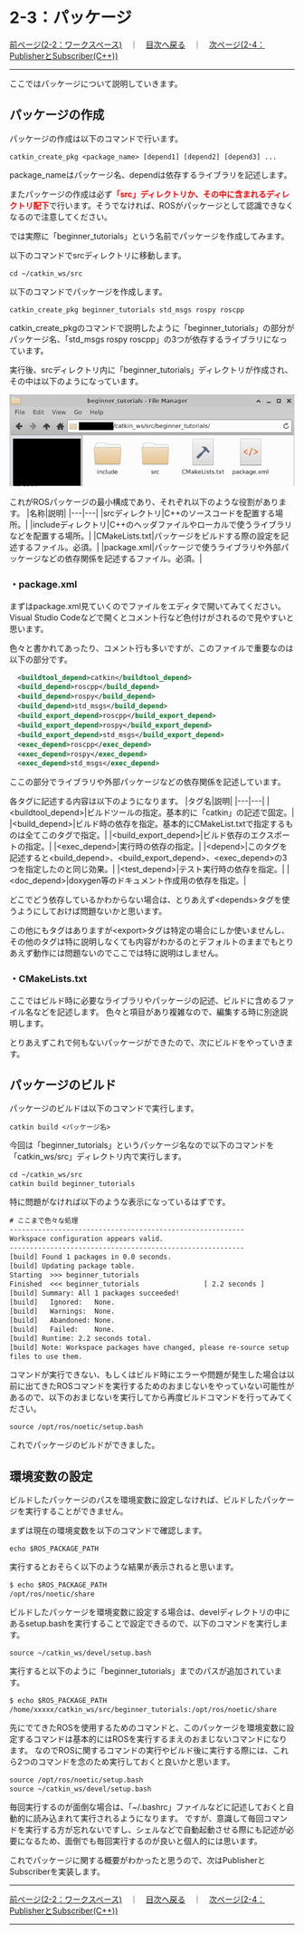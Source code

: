 # 2-3：パッケージ

[前ページ(2-2：ワークスペース)](./2-02.md)　｜　[目次へ戻る](../index.md)　｜　[次ページ(2-4：PublisherとSubscriber(C++))](./2-04.md)
- - -
ここではパッケージについて説明していきます。

## パッケージの作成
パッケージの作成は以下のコマンドで行います。
~~~shell
catkin_create_pkg <package_name> [depend1] [depend2] [depend3] ...
~~~
package_nameはパッケージ名、dependは依存するライブラリを記述します。

またパッケージの作成は必ず<span style="color: red; "><strong>「src」ディレクトリか、その中に含まれるディレクトリ配下</strong></span>で行います。そうでなければ、ROSがパッケージとして認識できなくなるので注意してください。

では実際に「beginner_tutorials」という名前でパッケージを作成してみます。

以下のコマンドでsrcディレクトリに移動します。
~~~shell
cd ~/catkin_ws/src
~~~
以下のコマンドでパッケージを作成します。
~~~shell
catkin_create_pkg beginner_tutorials std_msgs rospy roscpp
~~~
catkin_create_pkgのコマンドで説明したように「beginner_tutorials」の部分がパッケージ名、「std_msgs rospy roscpp」の3つが依存するライブラリになっています。

実行後、srcディレクトリ内に「beginner_tutorials」ディレクトリが作成され、その中は以下のようになっています。

<img src="./img/2-03-001.png">

これがROSパッケージの最小構成であり、それぞれ以下のような役割があります。
|名称|説明|
|---|---|
|srcディレクトリ|C++のソースコードを配置する場所。|
|includeディレクトリ|C++のヘッダファイルやローカルで使うライブラリなどを配置する場所。|
|CMakeLists.txt|パッケージをビルドする際の設定を記述するファイル。必須。|
|package.xml|パッケージで使うライブラリや外部パッケージなどの依存関係を記述するファイル。必須。|

### ・package.xml
まずはpackage.xml見ていくのでファイルをエディタで開いてみてください。Visual Studio Codeなどで開くとコメント行など色付けがされるので見やすいと思います。

色々と書かれてあったり、コメント行も多いですが、このファイルで重要なのは以下の部分です。
~~~xml
  <buildtool_depend>catkin</buildtool_depend>
  <build_depend>roscpp</build_depend>
  <build_depend>rospy</build_depend>
  <build_depend>std_msgs</build_depend>
  <build_export_depend>roscpp</build_export_depend>
  <build_export_depend>rospy</build_export_depend>
  <build_export_depend>std_msgs</build_export_depend>
  <exec_depend>roscpp</exec_depend>
  <exec_depend>rospy</exec_depend>
  <exec_depend>std_msgs</exec_depend>
~~~
ここの部分でライブラリや外部パッケージなどの依存関係を記述しています。

各タグに記述する内容は以下のようになります。
|タグ名|説明|
|---|---|
|<buildtool_depend>|ビルドツールの指定。基本的に「catkin」の記述で固定。|
|<build_depend>|ビルド時の依存を指定。基本的にCMakeList.txtで指定するものは全てこのタグで指定。|
|<build_export_depend>|ビルド依存のエクスポートの指定。|
|<exec_depend>|実行時の依存の指定。|
|\<depend\>|このタグを記述すると<build_depend>、<build_export_depend>、<exec_depend>の3つを指定したのと同じ効果。|
|<test_depend>|テスト実行時の依存を指定。|
|<doc_depend>|doxygen等のドキュメント作成用の依存を指定。|

どこでどう依存しているかわからない場合は、とりあえず\<depends\>タグを使うようにしておけば問題ないかと思います。

この他にもタグはありますが\<export\>タグは特定の場合にしか使いませんし、その他のタグは特に説明しなくても内容がわかるのとデフォルトのままでもとりあえず動作には問題ないのでここでは特に説明はしません。

### ・CMakeLists.txt
ここではビルド時に必要なライブラリやパッケージの記述、ビルドに含めるファイル名などを記述します。
色々と項目があり複雑なので、編集する時に別途説明します。

とりあえずこれで何もないパッケージができたので、次にビルドをやっていきます。

## パッケージのビルド
パッケージのビルドは以下のコマンドで実行します。
~~~shell
catkin build <パッケージ名>
~~~

今回は「beginner_tutorials」というパッケージ名なので以下のコマンドを「catkin_ws/src」ディレクトリ内で実行します。
~~~shell
cd ~/catkin_ws/src
catkin build beginner_tutorials
~~~

特に問題がなければ以下のような表示になっているはずです。
~~~shell
# ここまで色々な処理
----------------------------------------------------------
Workspace configuration appears valid.
----------------------------------------------------------
[build] Found 1 packages in 0.0 seconds.                                       
[build] Updating package table.                                                
Starting  >>> beginner_tutorials                                               
Finished  <<< beginner_tutorials                [ 2.2 seconds ]                
[build] Summary: All 1 packages succeeded!                                     
[build]   Ignored:   None.                                                     
[build]   Warnings:  None.                                                     
[build]   Abandoned: None.                                                     
[build]   Failed:    None.                                                     
[build] Runtime: 2.2 seconds total.                                            
[build] Note: Workspace packages have changed, please re-source setup files to use them.
~~~

コマンドが実行できない、もしくはビルド時にエラーや問題が発生した場合は以前に出てきたROSコマンドを実行するためのおまじないをやっていない可能性があるので、以下のおまじないを実行してから再度ビルドコマンドを行ってみてください。
~~~shell
source /opt/ros/noetic/setup.bash
~~~

これでパッケージのビルドができました。

## 環境変数の設定
ビルドしたパッケージのパスを環境変数に設定しなければ、ビルドしたパッケージを実行することができません。

まずは現在の環境変数を以下のコマンドで確認します。
~~~shell
echo $ROS_PACKAGE_PATH
~~~
実行するとおそらく以下のような結果が表示されると思います。
~~~shell
$ echo $ROS_PACKAGE_PATH
/opt/ros/noetic/share
~~~
ビルドしたパッケージを環境変数に設定する場合は、develディレクトリの中にあるsetup.bashを実行することで設定できるので、以下のコマンドを実行します。
~~~shell
source ~/catkin_ws/devel/setup.bash
~~~
実行すると以下のように「beginner_tutorials」までのパスが追加されています。
~~~shell
$ echo $ROS_PACKAGE_PATH
/home/xxxxx/catkin_ws/src/beginner_tutorials:/opt/ros/noetic/share
~~~

先にでてきたROSを使用するためのコマンドと、このパッケージを環境変数に設定するコマンドは基本的にはROSを実行するまえのおまじないコマンドになります。
なのでROSに関するコマンドの実行やビルド後に実行する際には、これら2つのコマンドを念のため実行しておくと良いかと思います。
~~~shell
source /opt/ros/noetic/setup.bash
source ~/catkin_ws/devel/setup.bash
~~~

毎回実行するのが面倒な場合は、「~/.bashrc」ファイルなどに記述しておくと自動的に読み込まれて実行されるようになります。
ですが、意識して毎回コマンドを実行する方が忘れないですし、シェルなどで自動起動させる際にも記述が必要になるため、面倒でも毎回実行するのが良いと個人的には思います。

これでパッケージに関する概要がわかったと思うので、次はPublisherとSubscriberを実装します。
- - -
[前ページ(2-2：ワークスペース)](./2-02.md)　｜　[目次へ戻る](../index.md)　｜　[次ページ(2-4：PublisherとSubscriber(C++))](./2-04.md)
- - -